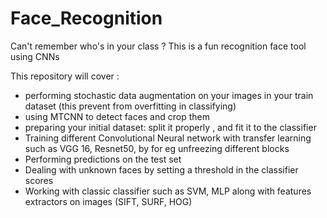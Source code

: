# Face_Recognition
Can't remember who's in your class ? This is a fun recognition face tool using CNNs

This repository will cover :
- performing stochastic data augmentation on your images in your train dataset (this prevent from overfitting in classifying)
- using MTCNN to detect faces and crop them
- preparing your initial dataset: split it properly , and fit it to the classifier
- Training different Convolutional Neural network with transfer learning such as VGG 16, Resnet50, by for eg unfreezing different blocks
- Performing predictions on the test set
- Dealing with unknown faces by setting a threshold in the classifier scores 
- Working with classic classifier such as SVM, MLP along with features extractors on images (SIFT, SURF, HOG)
